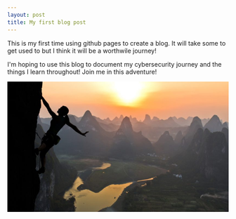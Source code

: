 ```yaml
---
layout: post
title: My first blog post
---
```


This is my first time using github pages to create a blog. It will take some to get used to but I think it will be a worthwile journey!

I'm hoping to use this blog to document my cybersecurity journey and the things I learn throughout! 
Join me in this adventure!

![Adventure](/images/adventure.jpg)
